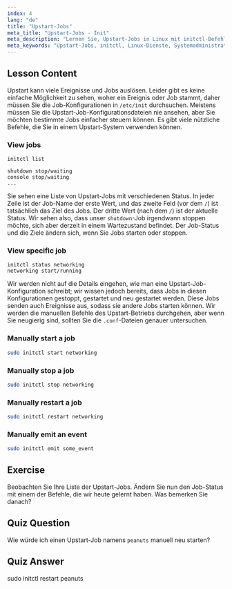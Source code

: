 ```yaml
---
index: 4
lang: "de"
title: "Upstart-Jobs"
meta_title: "Upstart-Jobs - Init"
meta_description: "Lernen Sie, Upstart-Jobs in Linux mit initctl-Befehlen zu verwalten. Verstehen Sie den Job-Status, starten, stoppen und neu starten Sie Dienste. Verbessern Sie Ihre Linux-Systemadministrationsfähigkeiten."
meta_keywords: "Upstart-Jobs, initctl, Linux-Dienste, Systemadministration, Linux-Tutorial, Anfängerleitfaden"
---
```


## Lesson Content

Upstart kann viele Ereignisse und Jobs auslösen. Leider gibt es keine einfache Möglichkeit zu sehen, woher ein Ereignis oder Job stammt, daher müssen Sie die Job-Konfigurationen in `/etc/init` durchsuchen. Meistens müssen Sie die Upstart-Job-Konfigurationsdateien nie ansehen, aber Sie möchten bestimmte Jobs einfacher steuern können. Es gibt viele nützliche Befehle, die Sie in einem Upstart-System verwenden können.

### View jobs

```plaintext
initctl list

shutdown stop/waiting
console stop/waiting
...
```

Sie sehen eine Liste von Upstart-Jobs mit verschiedenen Status. In jeder Zeile ist der Job-Name der erste Wert, und das zweite Feld (vor dem `/`) ist tatsächlich das Ziel des Jobs. Der dritte Wert (nach dem `/`) ist der aktuelle Status. Wir sehen also, dass unser `shutdown`-Job irgendwann stoppen möchte, sich aber derzeit in einem Wartezustand befindet. Der Job-Status und die Ziele ändern sich, wenn Sie Jobs starten oder stoppen.

### View specific job

```plaintext
initctl status networking
networking start/running
```

Wir werden nicht auf die Details eingehen, wie man eine Upstart-Job-Konfiguration schreibt; wir wissen jedoch bereits, dass Jobs in diesen Konfigurationen gestoppt, gestartet und neu gestartet werden. Diese Jobs senden auch Ereignisse aus, sodass sie andere Jobs starten können. Wir werden die manuellen Befehle des Upstart-Betriebs durchgehen, aber wenn Sie neugierig sind, sollten Sie die `.conf`-Dateien genauer untersuchen.

### Manually start a job

```bash
sudo initctl start networking
```

### Manually stop a job

```bash
sudo initctl stop networking
```

### Manually restart a job

```bash
sudo initctl restart networking
```

### Manually emit an event

```bash
sudo initctl emit some_event
```

## Exercise

Beobachten Sie Ihre Liste der Upstart-Jobs. Ändern Sie nun den Job-Status mit einem der Befehle, die wir heute gelernt haben. Was bemerken Sie danach?

## Quiz Question

Wie würde ich einen Upstart-Job namens `peanuts` manuell neu starten?

## Quiz Answer

sudo initctl restart peanuts
